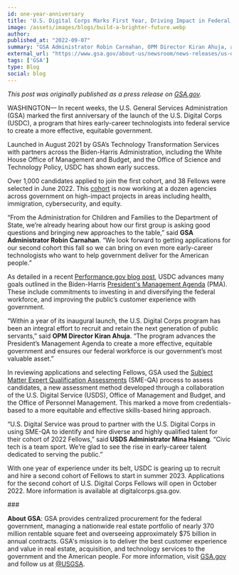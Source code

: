 ```yaml
---
id: one-year-anniversary
title: 'U.S. Digital Corps Marks First Year, Driving Impact in Federal Technology'
image: /assets/images/blogs/build-a-brighter-future.webp
author: 
published_at: "2022-09-07"
summary: "GSA Administrator Robin Carnahan, OPM Director Kiran Ahuja, and USDS Administrator Mina Hsiang comment on the occasion of the U.S. Digital Corps' first anniversary."
external_url: "https://www.gsa.gov/about-us/newsroom/news-releases/us-digital-corps-marks-first-year-driving-impact-in-federal-technology-09072022"
tags: ['GSA']
type: Blog
social: blog
---
```

*This post was originally published as a press release on [GSA.gov](https://www.gsa.gov/about-us/newsroom/news-releases/us-digital-corps-marks-first-year-driving-impact-in-federal-technology-09072022).*

WASHINGTON— In recent weeks, the U.S. General Services Administration (GSA) marked the first anniversary of the launch of the U.S. Digital Corps (USDC), a program that hires early-career technologists into federal service to create a more effective, equitable government.

Launched in August 2021 by GSA’s Technology Transformation Services with partners across the Biden-Harris Administration, including the White House Office of Management and Budget, and the Office of Science and Technology Policy, USDC has shown early success. 

Over 1,000 candidates applied to join the first cohort, and 38 Fellows were selected in June 2022. This [cohort](https://digitalcorps.gsa.gov/fellows/) is now working at a dozen agencies across government on high-impact projects in areas including health, immigration, cybersecurity, and equity.

“From the Administration for Children and Families to the Department of State, we’re already hearing about how our first group is asking good questions and bringing new approaches to the table,” said **GSA Administrator Robin Carnahan**. “We look forward to getting applications for our second cohort this fall so we can bring on even more early-career technologists who want to help government deliver for the American people.”

As detailed in a recent [Performance.gov blog post](https://www.performance.gov/blog/digital-corps-update/), USDC advances many goals outlined in the Biden-Harris [President's Management Agenda](https://www.whitehouse.gov/omb/management/pma/) (PMA). These include commitments to investing in and diversifying the federal workforce, and improving the public’s customer experience with government.

“Within a year of its inaugural launch, the U.S. Digital Corps program has been an integral effort to recruit and retain the next generation of public servants,” said **OPM Director Kiran Ahuja**. “The program advances the President’s Management Agenda to create a more effective, equitable government and ensures our federal workforce is our government’s most valuable asset.”

In reviewing applications and selecting Fellows, GSA used the [Subject Matter Expert Qualification Assessments](https://smeqa.usds.gov/) (SME-QA) process to assess candidates, a new assessment method developed through a collaboration of the U.S. Digital Service (USDS), Office of Management and Budget, and the Office of Personnel Management. This marked a move  from credentials-based to a more equitable and effective skills-based hiring approach.

“U.S. Digital Service was proud to partner with the U.S. Digital Corps in using SME-QA to identify and hire diverse and highly qualified talent for their cohort of 2022 Fellows,” said **USDS Administrator Mina Hsiang**. “Civic tech is a team sport. We’re glad to see the rise in early-career talent dedicated to serving the public.”

With one year of experience under its belt, USDC is gearing up to recruit and hire a second cohort of Fellows to start in summer 2023. Applications for the second cohort of U.S. Digital Corps Fellows will open in October 2022. More information is available at digitalcorps.gsa.gov.

\###

**About GSA**: GSA provides centralized procurement for the federal government, managing a nationwide real estate portfolio of nearly 370 million rentable square feet and overseeing approximately $75 billion in annual contracts. GSA's mission is to deliver the best customer experience and value in real estate, acquisition, and technology services to the government and the American people. For more information, visit [GSA.gov](https://www.gsa.gov/) and follow us at [@USGSA](https://twitter.com/USGSA).
